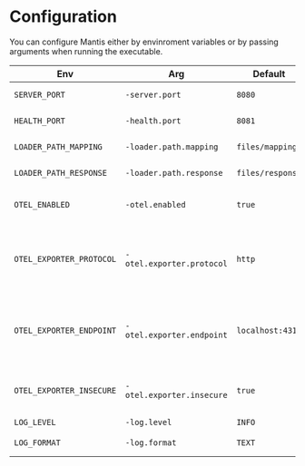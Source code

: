# Configuration

You can configure Mantis either by envinroment variables or by passing arguments when running the executable.

| Env                      | Arg                       | Default          |                                                                      |
| ------------------------ | ------------------------- | ---------------- | -------------------------------------------------------------------- |
| `SERVER_PORT`            | `-server.port`            | `8080`           | Port Mantis runs on                                                  |
| `HEALTH_PORT`            | `-health.port`            | `8081`           | Health check port                                                    |
| `LOADER_PATH_MAPPING`    | `-loader.path.mapping`    | `files/mapping`  | Path to mapping files                                                |
| `LOADER_PATH_RESPONSE`   | `-loader.path.response`   | `files/response` | Path to response files                                               |
| `OTEL_ENABLED`           | `-otel.enabled`           | `true`           | Enable/disable Opentelemetry support                                 |
| `OTEL_EXPORTER_PROTOCOL` | `-otel.exporter.protocol` | `http`           | Protocol used to export Opentelemetry traces and metrics (http/grpc) |
| `OTEL_EXPORTER_ENDPOINT` | `-otel.exporter.endpoint` | `localhost:4318` | Endpoint of the collecter for Opentelemetry traces and metrics       |
| `OTEL_EXPORTER_INSECURE` | `-otel.exporter.insecure` | `true`           | Use insecure connection for Opentelemetry exporter                   |
| `LOG_LEVEL`              | `-log.level`              | `INFO`           | Log level                                                            |
| `LOG_FORMAT`             | `-log.format`             | `TEXT`           | Log format (TEXT/JSON)                                               |